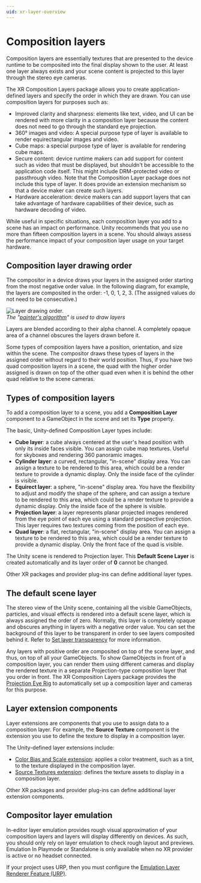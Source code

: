 ```yaml
---
uid: xr-layer-overview
---
```


# Composition layers

Composition layers are essentially textures that are presented to the device runtime to be composited into the final display shown to the user. At least one layer always exists and your scene content is projected to this layer through the stereo eye cameras.

The XR Composition Layers package allows you to create application-defined layers and specify the order in which they are drawn. You can use composition layers for purposes such as:

* Improved clarity and sharpness: elements like text, video, and UI can be rendered with more clarity in a composition layer because the content does not need to go through the standard eye projection.
* 360° images and video: A special purpose type of layer is available to render equirectangular images and video.
* Cube maps: a special purpose type of layer is available for rendering cube maps.
* Secure content: device runtime makers can add support for content such as video that must be displayed, but shouldn't be accessible to the application code itself. This might include DRM-protected video or passthrough video. Note that the Composition Layer package does not include this type of layer. It does provide an extension mechanism so that a device maker can create such layers.
* Hardware acceleration: device makers can add support layers that can take advantage of hardware capabilities of their device, such as hardware decoding of video.

While useful in specific situations, each composition layer you add to a scene has an impact on performance. Unity recommends that you use no more than fifteen composition layers in a scene. You should always assess the performance impact of your composition layer usage on your target hardware.

## Composition layer drawing order

The compositor in a device draws your layers in the assigned order starting from the most negative order value. In the following diagram, for example, the layers are composited in the order: -1, 0, 1, 2, 3. (The assigned values do not need to be consecutive.)

![Layer drawing order.](images/PaintersAlgorithm.png)<br /> *The "[painter's algorithm](https://en.wikipedia.org/wiki/Painter%27s_algorithm)" is used to draw layers*

Layers are blended according to their alpha channel. A completely opaque area of a channel obscures the layers drawn before it.

Some types of composition layers have a position, orientation, and size within the scene. The compositor draws these types of layers in the assigned order without regard to their world position. Thus, if you have two quad composition layers in a scene, the quad with the higher order assigned is drawn on top of the other quad even when it is behind the other quad relative to the scene cameras.

## Types of composition layers

To add a composition layer to a scene, you add a **Composition Layer** component to a GameObject in the scene and set its **Type** property.

The basic, Unity-defined Composition Layer types include:

* __Cube layer__: a cube always centered at the user's head position with only its inside faces visible. You can assign cube map textures. Useful for skyboxes and rendering 360 panoramic images.
* __Cylinder layer__: a curved, rectangular, "in-scene" display area. You can assign a texture to be rendered to this area, which could be a render texture to provide a dynamic display. Only the inside face of the cylinder is visible.
* __Equirect layer__: a sphere, "in-scene" display area. You have the flexibility to adjust and modify the shape of the sphere, and can assign a texture to be rendered to this area, which could be a render texture to provide a dynamic display. Only the inside face of the sphere is visible.
* __Projection layer__: a layer represents planar projected images rendered from the eye point of each eye using a standard perspective projection. This layer requires two textures coming from the position of each eye.
* __Quad layer__: a flat, rectangular, "in-scene" display area. You can assign a texture to be rendered to this area, which could be a render texture to provide a dynamic display. Only the front face of the quad is visible.

The Unity scene is rendered to Projection layer. This __Default Scene Layer__ is created automatically and its layer order of __0__ cannot be changed.

Other XR packages and provider plug-ins can define additional layer types.

## The default scene layer

The stereo view of the Unity scene, containing all the visible GameObjects, particles, and visual effects is rendered into a default scene layer, which is always assigned the order of zero. Normally, this layer is completely opaque and obscures anything in layers with a negative order value. You can set the background of this layer to be transparent in order to see layers composited behind it. Refer to [Set layer transparency](xref:xr-layers-transparency) for more information.

Any layers with positive order are composited on top of the scene layer, and thus, on top of all your GameObjects. To show GameObjects in front of a composition layer, you can render them using different cameras and display the rendered texture in a separate Projection-type composition layer that you order in front. The XR Composition Layers package provides the [Projection Eye Rig](xref:xr-layers-projection-eye-rig) to automatically set up a composition layer and cameras for this purpose.

## Layer extension components

Layer extensions are components that you use to assign data to a composition layer. For example, the **Source Texture** component is the extension you use to define the texture to display in a composition layer.

The Unity-defined layer extensions include:

* [Color Bias and Scale extension](xref:xr-layers-color-bias-scale): applies a color treatment, such as a tint, to the texture displayed in the composition layer.
* [Source Textures extension](xref:xr-layers-source-textures): defines the texture assets to display in a composition layer.


Other XR packages and provider plug-ins can define additional layer extension components.

## Compositor layer emulation

In-editor layer emulation provides rough visual approximation of your composition layers and layers will display differently on devices. As such, you should only rely on layer emulation to check rough layout and previews. Emulation In Playmode or Standalone is only available when no XR provider is active or no headset connected.

If your project uses URP, then you must configure the [Emulation Layer Renderer Feature (URP)](xref:xr-layers-settings#emulation-layer-renderer-feature).
